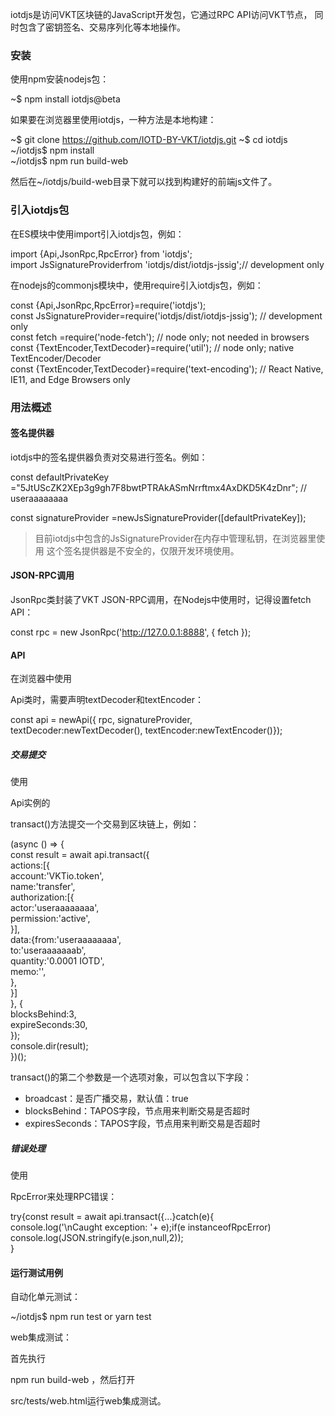 iotdjs是访问VKT区块链的JavaScript开发包，它通过RPC API访问VKT节点， 同时包含了密钥签名、交易序列化等本地操作。

### 安装

使用npm安装nodejs包：

~$ npm install iotdjs@beta

如果要在浏览器里使用iotdjs，一种方法是本地构建：

~$ git clone https://github.com/IOTD-BY-VKT/iotdjs.git
~$ cd iotdjs  
~/iotdjs$ npm install  
~/iotdjs$ npm run build-web  

然后在~/iotdjs/build-web目录下就可以找到构建好的前端js文件了。

### 引入iotdjs包

在ES模块中使用import引入iotdjs包，例如：

import {Api,JsonRpc,RpcError} from 'iotdjs';  
import JsSignatureProviderfrom 'iotdjs/dist/iotdjs-jssig';// development only  

在nodejs的commonjs模块中，使用require引入iotdjs包，例如：  

const {Api,JsonRpc,RpcError}=require('iotdjs');  
const JsSignatureProvider=require('iotdjs/dist/iotdjs-jssig');    // development only  
const fetch =require('node-fetch');                             // node only; not needed in browsers  
const {TextEncoder,TextDecoder}=require('util');                 // node only; native TextEncoder/Decoder  
const {TextEncoder,TextDecoder}=require('text-encoding');        // React Native, IE11, and Edge Browsers only  


### 用法概述

#### 签名提供器

iotdjs中的签名提供器负责对交易进行签名。例如：

const defaultPrivateKey ="5JtUScZK2XEp3g9gh7F8bwtPTRAkASmNrrftmx4AxDKD5K4zDnr"; // useraaaaaaaa  

const signatureProvider =newJsSignatureProvider([defaultPrivateKey]);  

> 目前iotdjs中包含的JsSignatureProvider在内存中管理私钥，在浏览器里使用 这个签名提供器是不安全的，仅限开发环境使用。

#### JSON-RPC调用

JsonRpc类封装了VKT JSON-RPC调用，在Nodejs中使用时，记得设置fetch API：

const rpc = new JsonRpc('http://127.0.0.1:8888', { fetch });

#### API

在浏览器中使用

Api类时，需要声明textDecoder和textEncoder：

const api = newApi({ rpc, signatureProvider, textDecoder:newTextDecoder(), textEncoder:newTextEncoder()});

##### 交易提交

使用

Api实例的

transact()方法提交一个交易到区块链上，例如：

(async () => {  
    const result = await api.transact({  
    actions:[{  
      account:'VKTio.token',  
      name:'transfer',  
      authorization:[{  
        actor:'useraaaaaaaa',  
        permission:'active',  
      }],  
      data:{from:'useraaaaaaaa',  
        to:'useraaaaaaab',  
        quantity:'0.0001 IOTD',  
        memo:'',  
      },  
    }]  
  }, {  
    blocksBehind:3,  
    expireSeconds:30,  
  });  
  console.dir(result);  
})();  

transact()的第二个参数是一个选项对象，可以包含以下字段：

- broadcast：是否广播交易，默认值：true
- blocksBehind：TAPOS字段，节点用来判断交易是否超时
- expiresSeconds：TAPOS字段，节点用来判断交易是否超时

##### 错误处理

使用

RpcError来处理RPC错误：

try{const result = await api.transact({...}catch(e){  
  console.log('\nCaught exception: '+ e);if(e instanceofRpcError)  
    console.log(JSON.stringify(e.json,null,2));  
}  

#### 运行测试用例

自动化单元测试：

~/iotdjs$ npm run test or yarn test  

web集成测试：

首先执行

npm run build-web ，然后打开

src/tests/web.html运行web集成测试。
